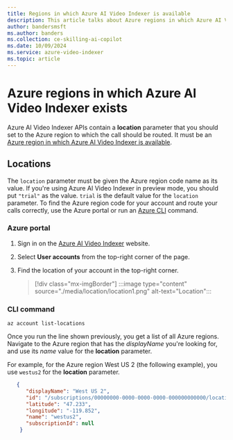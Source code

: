 ```yaml
---
title: Regions in which Azure AI Video Indexer is available  
description: This article talks about Azure regions in which Azure AI Video Indexer is available.
author: bandersmsft
ms.author: banders
ms.collection: ce-skilling-ai-copilot
ms.date: 10/09/2024
ms.service: azure-video-indexer
ms.topic: article
---
```


# Azure regions in which Azure AI Video Indexer exists

Azure AI Video Indexer APIs contain a **location** parameter that you should set to the Azure region to which the call should be routed. It must be an [Azure region in which Azure AI Video Indexer is available](https://azure.microsoft.com/global-infrastructure/services/?products=cognitive-services&regions=all).

## Locations

The `location` parameter must be given the Azure region code name as its value. If you're using Azure AI Video Indexer in preview mode, you should put `"trial"` as the value. `trial` is the default value for the `location` parameter. To find the Azure region code for your account and route your calls correctly, use the Azure portal or run an [Azure CLI](/cli/azure) command.


### Azure portal

1. Sign in on the [Azure AI Video Indexer](https://www.videoindexer.ai/) website.
1. Select **User accounts** from the top-right corner of the page.
1. Find the location of your account in the top-right corner.  

    > [!div class="mx-imgBorder"]
    > :::image type="content" source="./media/location/location1.png" alt-text="Location":::
    
###  CLI command

```azurecli-interactive
az account list-locations
```

Once you run the line shown previously, you get a list of all Azure regions. Navigate to the Azure region that has the *displayName* you're looking for, and use its *name* value for the **location** parameter.

For example, for the Azure region West US 2 (the following example), you use `westus2` for the **location** parameter.

```json
   {
      "displayName": "West US 2",
      "id": "/subscriptions/00000000-0000-0000-0000-000000000000/locations/westus2",
      "latitude": "47.233",
      "longitude": "-119.852",
      "name": "westus2",
      "subscriptionId": null
    }
```
